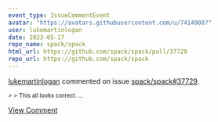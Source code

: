 ```yaml
---
event_type: IssueCommentEvent
avatar: "https://avatars.githubusercontent.com/u/7414908?"
user: lukemartinlogan
date: 2023-05-17
repo_name: spack/spack
html_url: https://github.com/spack/spack/pull/37729
repo_url: https://github.com/spack/spack
---
```


<a href='https://github.com/lukemartinlogan' target='_blank'>lukemartinlogan</a> commented on issue <a href='https://github.com/spack/spack/pull/37729' target='_blank'>spack/spack#37729</a>.

<small>> > This all looks correct....</small>

<a href='https://github.com/spack/spack/pull/37729' target='_blank'>View Comment</a>